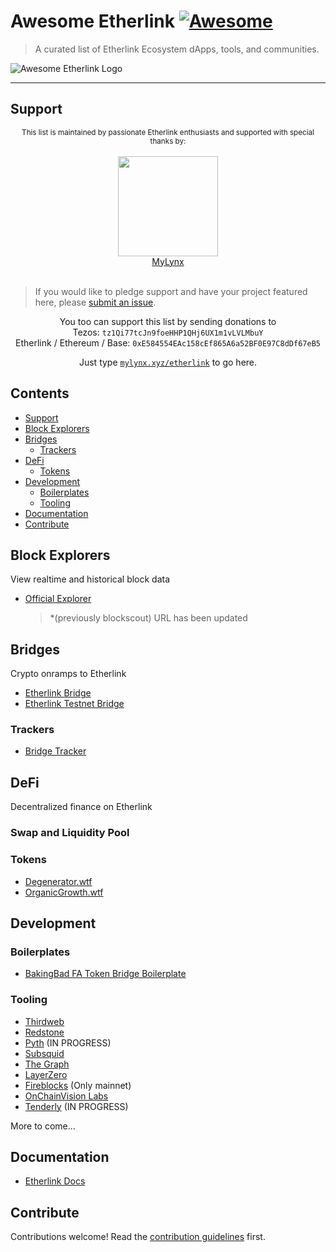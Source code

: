# Awesome Etherlink [![Awesome](https://awesome.re/badge.svg)](https://awesome.re)

> A curated list of Etherlink Ecosystem dApps, tools, and communities.

![Awesome Etherlink Logo](./media/awesome-etherlink-logo.webp)

---

## Support

<div align="center">
<p>
<sup>This list is maintained by passionate Etherlink enthusiasts and supported with special thanks by:</sup>
		<br>
		<br>
		<a href="https://mylynx.xyz">
			<img src="./media/mylynx.png" width="160"/>
            <br>
            MyLynx
		</a>
		<br>
		<br>
</p>
</div>

> If you would like to pledge support and have your project featured here, please [submit an issue](https://github.com/skullzarmy/awesome-etherlink/issues/new/choose).

<p align="center">
You too can support this list by sending donations to
<br/>
Tezos: <code>tz1Qi77tcJn9foeHHP1QHj6UX1m1vLVLMbuY</code>
<br/>
Etherlink / Ethereum / Base: <code>0xE584554EAc158cEf865A6a52BF0E97C8dDf67eB5</code>
</p>
<p align="center">
	Just type <a href="https://mylynx.xyz/etherlink"><code>mylynx.xyz/etherlink</code></a> to go here.
</p>

## Contents

-   [Support](#support)
-   [Block Explorers](#block-explorers)
-   [Bridges](#bridges)
    -   [Trackers](#trackers)
-   [DeFi](#defi)
    -   [Tokens](#tokens)
-   [Development](#development)
    -   [Boilerplates](#boilerplates)
    -   [Tooling](#tooling)
-   [Documentation](#documentation)
-   [Contribute](#contribute)

## Block Explorers

View realtime and historical block data

-   [Official Explorer](https://explorer.etherlink.com/)
    > \*(previously blockscout) URL has been updated

## Bridges

Crypto onramps to Etherlink

-   [Etherlink Bridge](https://bridge.etherlink.com/)
-   [Etherlink Testnet Bridge](https://bridge-xi.vercel.app/)

### Trackers

-   [Bridge Tracker](https://github.com/skenaja/etherlink-bridge-tracker)

## DeFi

Decentralized finance on Etherlink

### Swap and Liquidity Pool

### Tokens

-   [Degenerator.wtf](https://www.degenerator.wtf/)
-   [OrganicGrowth.wtf](https://www.organicgrowth.wtf/)

## Development

### Boilerplates

-   [BakingBad FA Token Bridge Boilerplate](https://github.com/baking-bad/etherlink-bridge)

### Tooling

-   [Thirdweb](https://thirdweb.com/)
-   [Redstone](https://redstone.finance/)
-   [Pyth](https://pyth.network/) (IN PROGRESS)
-   [Subsquid](https://subsquid.io/)
-   [The Graph](https://thegraph.com/)
-   [LayerZero](https://layerzero.network/)
-   [Fireblocks](https://www.fireblocks.com/) (Only mainnet)
-   [OnChainVision Labs](https://www.ocvlabs.com/)
-   [Tenderly](https://tenderly.co/) (IN PROGRESS)

More to come...

## Documentation

-   [Etherlink Docs](https://docs.etherlink.com/)

## Contribute

Contributions welcome! Read the [contribution guidelines](contributing.md) first.
